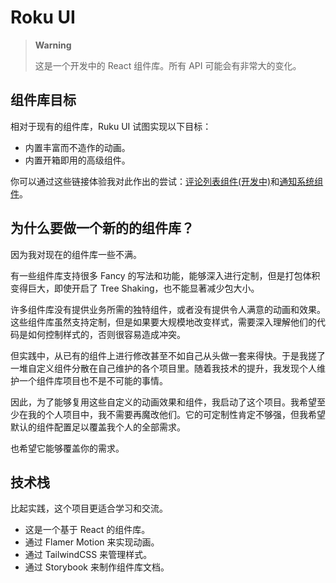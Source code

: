 # Roku UI

> **Warning**
>
> 这是一个开发中的 React 组件库。所有 API 可能会有非常大的变化。

## 组件库目标

相对于现有的组件库，Ruku UI 试图实现以下目标：

- 内置丰富而不造作的动画。
- 内置开箱即用的高级组件。

你可以通过这些链接体验我对此作出的尝试：[评论列表组件(开发中)](https://roku-ui.vercel.app/?path=/story/hyper-comment--default)和[通知系统组件](https://roku-ui.vercel.app/?path=/story/global-notifications--default)。

## 为什么要做一个新的的组件库？

因为我对现在的组件库一些不满。

有一些组件库支持很多 Fancy 的写法和功能，能够深入进行定制，但是打包体积变得巨大，即使开启了 Tree Shaking，也不能显著减少包大小。

许多组件库没有提供业务所需的独特组件，或者没有提供令人满意的动画和效果。这些组件库虽然支持定制，但是如果要大规模地改变样式，需要深入理解他们的代码是如何控制样式的，否则很容易造成冲突。

但实践中，从已有的组件上进行修改甚至不如自己从头做一套来得快。于是我搓了一堆自定义组件分散在自己维护的各个项目里。随着我技术的提升，我发现个人维护一个组件库项目也不是不可能的事情。

因此，为了能够复用这些自定义的动画效果和组件，我启动了这个项目。我希望至少在我的个人项目中，我不需要再魔改他们。它的可定制性肯定不够强，但我希望默认的组件配置足以覆盖我个人的全部需求。

也希望它能够覆盖你的需求。

## 技术栈

比起实践，这个项目更适合学习和交流。

- 这是一个基于 React 的组件库。
- 通过 Flamer Motion 来实现动画。
- 通过 TailwindCSS 来管理样式。
- 通过 Storybook 来制作组件库文档。
